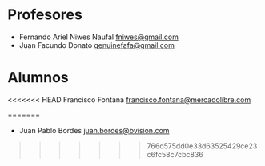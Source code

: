 # Profesores
* Fernando Ariel Niwes Naufal fniwes@gmail.com
* Juan Facundo Donato genuinefafa@gmail.com

# Alumnos
<<<<<<< HEAD
Francisco Fontana francisco.fontana@mercadolibre.com

=======

* Juan Pablo Bordes juan.bordes@bvision.com
>>>>>>> 766d575dd0e33d63525429ce23c6fc58c7cbc836

